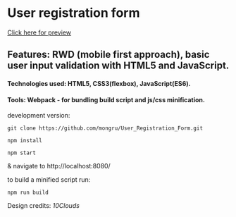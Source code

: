 # User registration form
[Click here for preview](https://mongru.github.io/User_Registration_Form/)

## Features: RWD (mobile first approach), basic user input validation with HTML5 and JavaScript.

#### Technologies used: HTML5, CSS3(flexbox), JavaScript(ES6).

#### Tools: Webpack - for bundling build script and js/css minification.

development version:
```
git clone https://github.com/mongru/User_Registration_Form.git
```
```
npm install

npm start
```
& navigate to http://localhost:8080/

to build a minified script run:
```
npm run build
```

Design credits: *10Clouds*
